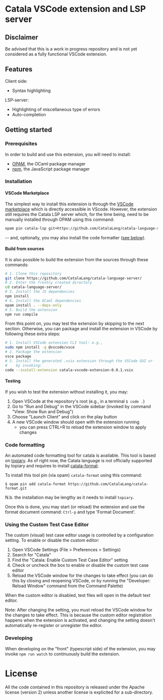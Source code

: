 # Catala VSCode extension and LSP server

## Disclaimer

Be advised that this is a work in progress repository and is not yet
considered as a fully functional VSCode extension.

## Features

Client side:

- Syntax highlighting

LSP-server:

- Highlighting of miscellaneous type of errors
- Auto-completion

## Getting started

### Prerequisites

In order to build and use this extension, you will need to
install:

- [OPAM](https://github.com/ocaml/opam), the OCaml package manager
- [npm](https://www.npmjs.com/), the JavaScript package manager

### Installation

#### VSCode Marketplace

The simplest way to install this extension is through the [VSCode
marketplace](https://marketplace.visualstudio.com/items?itemName=catalalang.catala)
which is directly accessible in VScode. However, the extension still
requires the Catala LSP server which, for the time being, need to be
manually installed through OPAM using this command:

```bash
opam pin catala-lsp git+https://github.com/CatalaLang/catala-language-server.git
```

-- and, optionally, you may also install the code formatter ([see
below](#code-formatting)).

#### Build from sources

It is also possible to build the extension from the sources through
these commands:

```bash
# 1. Clone this repository
git clone https://github.com/CatalaLang/catala-language-server/
# 2. Enter the freshly created directory
cd catala-language-server/
# 3. Install the JS dependencies
npm install
# 4. Install the OCaml dependencies
opam install . --deps-only
# 5. Build the extension
npm run compile
```

From this point on, you may test the extension by skipping to the next
section. Otherwise, you can package and install the extension in
VSCode by following these extra steps:

```bash
# 1. Install VSCode extension CLI tool: e.g.,
sudo npm install -g @vscode/vsce
# 2. Package the extension
vsce package
# 3. Install the generated .vsix extension through the VSCode GUI or
#    by invoking:
code --install-extension catala-vscode-extension-0.0.1.vsix
```

#### Testing

If you wish to test the extension without installing it, you may:

1. Open VSCode at the repository's root (e.g., in a terminal `$ code
.`)
2. Go to "Run and Debug" in the VSCode sidebar (invoked by command "View: Show Run and Debug")
3. Choose "Launch Client" and click on the play button
4. A new VSCode window should open with the extension running
   - you can press CTRL+R to reload the extension window to apply changes

### Code formatting

An automated code formatting tool for catala is available. This tool
is based on [topiary](https://github.com/tweag/topiary/). As of right
now, the Catala language is not officially supported by topiary and
requires to install
[catala-format](https://github.com/CatalaLang/catala-format).

To install this tool pin (via opam) `catala-format` using this command:

```
$ opam pin add catala-format https://github.com/CatalaLang/catala-format.git
```

N.b. the installation may be lengthy as it needs to install `topiary`.

Once this is done, you may start (or reload) the extension and use the
format document command: `Ctrl-p` and type 'Format Document'.

### Using the Custom Test Case Editor

The custom (visual) test case editor usage is controlled by a configuration setting. To enable or disable the custom editor:

1. Open VSCode Settings (File > Preferences > Settings)
2. Search for "Catala"
3. Find the "Catala: Enable Custom Test Case Editor" setting
4. Check or uncheck the box to enable or disable the custom test case editor
5. Reload the VSCode window for the changes to take effect (you can do this by closing and reopening VSCode, or by running the "Developer: Reload Window" command from the Command Palette)

When the custom editor is disabled, test files will open in the default text editor.

Note: After changing the setting, you must reload the VSCode window for the changes to take effect. This is because the custom editor registration happens when the extension is activated, and changing the setting doesn't automatically re-register or unregister the editor.

### Developing

When developing on the "front" (typescript side) of the extension, you may invoke
`npm run watch` to continuously build the extension.

# License

All the code contained in this repository is released under the Apache
license (version 2) unless another license is explicited for a
sub-directory.
